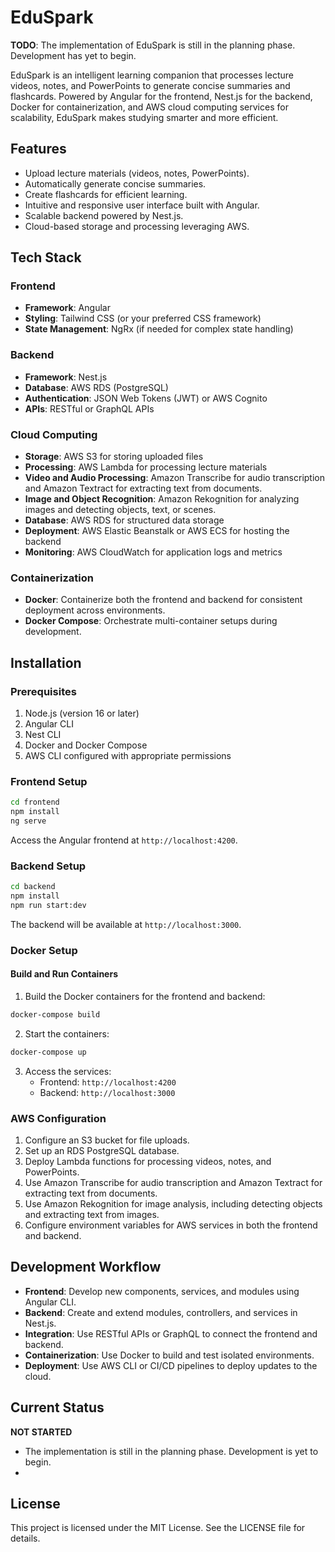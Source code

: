 # EduSpark

**TODO**: The implementation of EduSpark is still in the planning phase. Development has yet to begin.

EduSpark is an intelligent learning companion that processes lecture videos, notes, and PowerPoints to generate concise summaries and flashcards. Powered by Angular for the frontend, Nest.js for the backend, Docker for containerization, and AWS cloud computing services for scalability, EduSpark makes studying smarter and more efficient.

## Features
- Upload lecture materials (videos, notes, PowerPoints).
- Automatically generate concise summaries.
- Create flashcards for efficient learning.
- Intuitive and responsive user interface built with Angular.
- Scalable backend powered by Nest.js.
- Cloud-based storage and processing leveraging AWS.

## Tech Stack
### Frontend
- **Framework**: Angular
- **Styling**: Tailwind CSS (or your preferred CSS framework)
- **State Management**: NgRx (if needed for complex state handling)

### Backend
- **Framework**: Nest.js
- **Database**: AWS RDS (PostgreSQL)
- **Authentication**: JSON Web Tokens (JWT) or AWS Cognito
- **APIs**: RESTful or GraphQL APIs

### Cloud Computing
- **Storage**: AWS S3 for storing uploaded files
- **Processing**: AWS Lambda for processing lecture materials
- **Video and Audio Processing**: Amazon Transcribe for audio transcription and Amazon Textract for extracting text from documents.
- **Image and Object Recognition**: Amazon Rekognition for analyzing images and detecting objects, text, or scenes.
- **Database**: AWS RDS for structured data storage
- **Deployment**: AWS Elastic Beanstalk or AWS ECS for hosting the backend
- **Monitoring**: AWS CloudWatch for application logs and metrics

### Containerization
- **Docker**: Containerize both the frontend and backend for consistent deployment across environments.
- **Docker Compose**: Orchestrate multi-container setups during development.

## Installation

### Prerequisites
1. Node.js (version 16 or later)
2. Angular CLI
3. Nest CLI
4. Docker and Docker Compose
5. AWS CLI configured with appropriate permissions

### Frontend Setup
```bash
cd frontend
npm install
ng serve
```
Access the Angular frontend at `http://localhost:4200`.

### Backend Setup
```bash
cd backend
npm install
npm run start:dev
```
The backend will be available at `http://localhost:3000`.

### Docker Setup
#### Build and Run Containers
1. Build the Docker containers for the frontend and backend:
```bash
docker-compose build
```
2. Start the containers:
```bash
docker-compose up
```
3. Access the services:
   - Frontend: `http://localhost:4200`
   - Backend: `http://localhost:3000`

### AWS Configuration
1. Configure an S3 bucket for file uploads.
2. Set up an RDS PostgreSQL database.
3. Deploy Lambda functions for processing videos, notes, and PowerPoints.
4. Use Amazon Transcribe for audio transcription and Amazon Textract for extracting text from documents.
5. Use Amazon Rekognition for image analysis, including detecting objects and extracting text from images.
6. Configure environment variables for AWS services in both the frontend and backend.

## Development Workflow
- **Frontend**: Develop new components, services, and modules using Angular CLI.
- **Backend**: Create and extend modules, controllers, and services in Nest.js.
- **Integration**: Use RESTful APIs or GraphQL to connect the frontend and backend.
- **Containerization**: Use Docker to build and test isolated environments.
- **Deployment**: Use AWS CLI or CI/CD pipelines to deploy updates to the cloud.

## Current Status
**NOT STARTED**
- The implementation is still in the planning phase. Development is yet to begin.
- 
## License
This project is licensed under the MIT License. See the LICENSE file for details.
